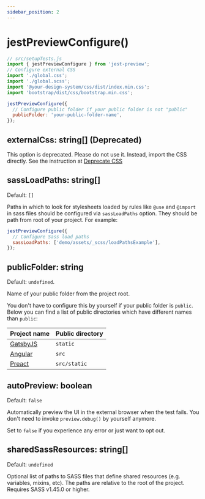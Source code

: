 ```yaml
---
sidebar_position: 2
---
```


# jestPreviewConfigure()

```js
// src/setupTests.js
import { jestPreviewConfigure } from 'jest-preview';
// Configure external CSS
import './global.css';
import './global.scss';
import '@your-design-system/css/dist/index.min.css';
import 'bootstrap/dist/css/bootstrap.min.css';

jestPreviewConfigure({
  // Configure public folder if your public folder is not "public"
  publicFolder: 'your-public-folder-name',
});
```

## externalCss: string[] (Deprecated)

This option is deprecated. Please do not use it. Instead, import the CSS directly. See the instruction at [Deprecate CSS](/blog/deprecate-externalCss)

## sassLoadPaths: string[]

Default: `[]`

Paths in which to look for stylesheets loaded by rules like `@use` and `@import` in sass files should be configured via `sassLoadPaths` option. They should be path from root of your project. For example:

```js
jestPreviewConfigure({
  // Configure Sass load paths
  sassLoadPaths: ['demo/assets/_scss/loadPathsExample'],
});
```

## publicFolder: string

Default: `undefined`.

Name of your public folder from the project root.

You don't have to configure this by yourself if your public folder is `public`. Below you can find a list of public directories which have different names than `public`:

<!-- Thanks msw for the idea https://github.com/mswjs/mswjs.io/blob/9f62d45a3740789cc4308ae1475027598541a007/docs/snippets/public-dir.mdx -->

| Project name                         | Public directory |
| ------------------------------------ | ---------------- |
| [GatsbyJS](https://www.gatsbyjs.org) | `static`         |
| [Angular](https://angular.io/)       | `src`            |
| [Preact](https://preactjs.com)       | `src/static`     |

## autoPreview: boolean

Default: `false`

Automatically preview the UI in the external browser when the test fails. You don't need to invoke `preview.debug()` by yourself anymore.

Set to `false` if you experience any error or just want to opt out.

## sharedSassResources: string[]

Default: `undefined`

Optional list of paths to SASS files that define shared resources (e.g. variables, mixins, etc). The paths are relative to the root of the project. Requires SASS v1.45.0 or higher.
